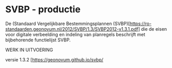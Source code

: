 # SVBP - productie


De (Standaard Vergelijkbare Bestemmingsplannen (SVBP)[https://ro-standaarden.geonovum.nl/2012/SVBP/1.3/SVBP2012-v1.3.1.pdf] die de eisen voor digitale verbeelding en indeling van planregels beschrijft met bijbehorende functielijst SVBP.

WERK IN UITVOERING 

versie 1.3.2 [https://geonovum.github.io/svbp/

